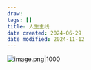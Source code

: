 ```yaml
---
draw:
tags: []
title: 人生主线
date created: 2024-06-29
date modified: 2024-11-12
---
```


![image.png|1000](https://imagehosting4picgo.oss-cn-beijing.aliyuncs.com/imagehosting/fix-dir%2Fpicgo%2Fpicgo-clipboard-images%2F2024%2F06%2F29%2F17-23-54-d14c20171185b7156d1617c9c0872198-20240629172353-5cebbc.png)
